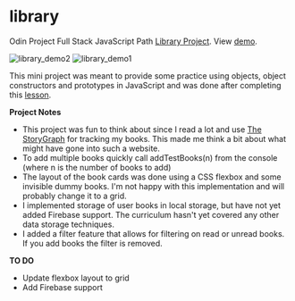 # library

Odin Project Full Stack JavaScript Path [Library Project](https://www.theodinproject.com/courses/javascript/lessons/library). View [demo](https://lenschmi.github.io/library/).

![library_demo2](https://user-images.githubusercontent.com/61850952/140663136-17bf201b-275a-4a15-bdff-56c121289bfe.png)
![library_demo1](https://user-images.githubusercontent.com/61850952/140663137-84fbcb47-82cf-4ddf-84a8-04e851cbf196.png)

This mini project was meant to provide some practice using objects, object constructors and prototypes in JavaScript and was done after completing this [lesson](https://www.theodinproject.com/courses/javascript/lessons/objects-and-object-constructors).

**Project Notes**
- This project was fun to think about since I read a lot and use [The StoryGraph](https://app.thestorygraph.com/) for tracking my books. This made me think a bit about what might have gone into such a website.
- To add multiple books quickly call addTestBooks(n) from the console (where n is the number of books to add)
- The layout of the book cards was done using a CSS flexbox and some invisible dummy books. I'm not happy with this implementation and will probably change it to a grid.
- I implemented storage of user books in local storage, but have not yet added Firebase support. The curriculum hasn't yet covered any other data storage techniques.
- I added a filter feature that allows for filtering on read or unread books. If you add books the filter is removed.


**TO DO**
- Update flexbox layout to grid
- Add Firebase support
